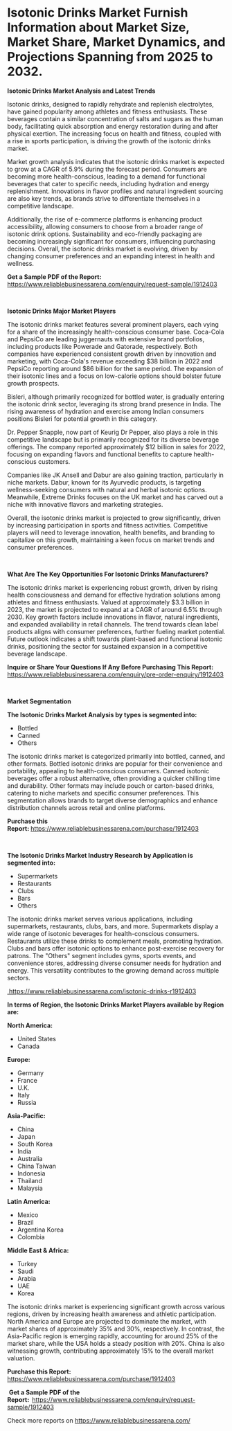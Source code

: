 <p><h1>Isotonic Drinks Market Furnish Information about Market Size, Market Share, Market Dynamics, and Projections Spanning from 2025 to 2032.</h1></p><p><strong>Isotonic Drinks Market Analysis and Latest Trends</strong></p>
<p><p>Isotonic drinks, designed to rapidly rehydrate and replenish electrolytes, have gained popularity among athletes and fitness enthusiasts. These beverages contain a similar concentration of salts and sugars as the human body, facilitating quick absorption and energy restoration during and after physical exertion. The increasing focus on health and fitness, coupled with a rise in sports participation, is driving the growth of the isotonic drinks market.</p><p>Market growth analysis indicates that the isotonic drinks market is expected to grow at a CAGR of 5.9% during the forecast period. Consumers are becoming more health-conscious, leading to a demand for functional beverages that cater to specific needs, including hydration and energy replenishment. Innovations in flavor profiles and natural ingredient sourcing are also key trends, as brands strive to differentiate themselves in a competitive landscape.</p><p>Additionally, the rise of e-commerce platforms is enhancing product accessibility, allowing consumers to choose from a broader range of isotonic drink options. Sustainability and eco-friendly packaging are becoming increasingly significant for consumers, influencing purchasing decisions. Overall, the isotonic drinks market is evolving, driven by changing consumer preferences and an expanding interest in health and wellness.</p></p>
<p><strong>Get a Sample PDF of the Report:&nbsp;</strong> <a href="https://www.reliablebusinessarena.com/enquiry/request-sample/1912403?utm_campaign=3010&utm_medium=2&utm_source=Github&utm_content=ia&utm_term=07042025&utm_id=isotonic-drinks">https://www.reliablebusinessarena.com/enquiry/request-sample/1912403</a></p>
<p>&nbsp;</p>
<p><strong>Isotonic Drinks Major Market Players</strong></p>
<p><p>The isotonic drinks market features several prominent players, each vying for a share of the increasingly health-conscious consumer base. Coca-Cola and PepsiCo are leading juggernauts with extensive brand portfolios, including products like Powerade and Gatorade, respectively. Both companies have experienced consistent growth driven by innovation and marketing, with Coca-Cola's revenue exceeding $38 billion in 2022 and PepsiCo reporting around $86 billion for the same period. The expansion of their isotonic lines and a focus on low-calorie options should bolster future growth prospects.</p><p>Bisleri, although primarily recognized for bottled water, is gradually entering the isotonic drink sector, leveraging its strong brand presence in India. The rising awareness of hydration and exercise among Indian consumers positions Bisleri for potential growth in this category. </p><p>Dr. Pepper Snapple, now part of Keurig Dr Pepper, also plays a role in this competitive landscape but is primarily recognized for its diverse beverage offerings. The company reported approximately $12 billion in sales for 2022, focusing on expanding flavors and functional benefits to capture health-conscious customers.</p><p>Companies like JK Ansell and Dabur are also gaining traction, particularly in niche markets. Dabur, known for its Ayurvedic products, is targeting wellness-seeking consumers with natural and herbal isotonic options. Meanwhile, Extreme Drinks focuses on the UK market and has carved out a niche with innovative flavors and marketing strategies.</p><p>Overall, the isotonic drinks market is projected to grow significantly, driven by increasing participation in sports and fitness activities. Competitive players will need to leverage innovation, health benefits, and branding to capitalize on this growth, maintaining a keen focus on market trends and consumer preferences.</p></p>
<p>&nbsp;</p>
<p><strong>What Are The Key Opportunities For Isotonic Drinks Manufacturers?</strong></p>
<p><p>The isotonic drinks market is experiencing robust growth, driven by rising health consciousness and demand for effective hydration solutions among athletes and fitness enthusiasts. Valued at approximately $3.3 billion in 2023, the market is projected to expand at a CAGR of around 6.5% through 2030. Key growth factors include innovations in flavor, natural ingredients, and expanded availability in retail channels. The trend towards clean label products aligns with consumer preferences, further fueling market potential. Future outlook indicates a shift towards plant-based and functional isotonic drinks, positioning the sector for sustained expansion in a competitive beverage landscape.</p></p>
<p><strong>Inquire or Share Your Questions If Any Before Purchasing This Report:</strong> <a href="https://www.reliablebusinessarena.com/enquiry/pre-order-enquiry/1912403?utm_campaign=3010&utm_medium=2&utm_source=Github&utm_content=ia&utm_term=07042025&utm_id=isotonic-drinks">https://www.reliablebusinessarena.com/enquiry/pre-order-enquiry/1912403</a></p>
<p>&nbsp;</p>
<p><strong>Market Segmentation</strong></p>
<p><strong>The Isotonic Drinks Market Analysis by types is segmented into:</strong></p>
<p><ul><li>Bottled</li><li>Canned</li><li>Others</li></ul></p>
<p><p>The isotonic drinks market is categorized primarily into bottled, canned, and other formats. Bottled isotonic drinks are popular for their convenience and portability, appealing to health-conscious consumers. Canned isotonic beverages offer a robust alternative, often providing a quicker chilling time and durability. Other formats may include pouch or carton-based drinks, catering to niche markets and specific consumer preferences. This segmentation allows brands to target diverse demographics and enhance distribution channels across retail and online platforms.</p></p>
<p><strong>Purchase this Report:&nbsp;</strong><a href="https://www.reliablebusinessarena.com/purchase/1912403?utm_campaign=3010&utm_medium=2&utm_source=Github&utm_content=ia&utm_term=07042025&utm_id=isotonic-drinks">https://www.reliablebusinessarena.com/purchase/1912403</a></p>
<p>&nbsp;</p>
<p><strong>The Isotonic Drinks Market Industry Research by Application is segmented into:</strong></p>
<p><ul><li>Supermarkets</li><li>Restaurants</li><li>Clubs</li><li>Bars</li><li>Others</li></ul></p>
<p><p>The isotonic drinks market serves various applications, including supermarkets, restaurants, clubs, bars, and more. Supermarkets display a wide range of isotonic beverages for health-conscious consumers. Restaurants utilize these drinks to complement meals, promoting hydration. Clubs and bars offer isotonic options to enhance post-exercise recovery for patrons. The "Others" segment includes gyms, sports events, and convenience stores, addressing diverse consumer needs for hydration and energy. This versatility contributes to the growing demand across multiple sectors.</p></p>
<p><a href="https://www.reliablebusinessarena.com/isotonic-drinks-r1912403?utm_campaign=3010&utm_medium=2&utm_source=Github&utm_content=ia&utm_term=07042025&utm_id=isotonic-drinks">&nbsp;https://www.reliablebusinessarena.com/isotonic-drinks-r1912403</a></p>
<p><strong>In terms of Region, the Isotonic Drinks Market Players available by Region are:</strong></p>
<p>
    <p> <strong> North America: </strong>
        <ul>
            <li>United States</li>
            <li>Canada</li>
        </ul>
        </p> 
    <p> <strong> Europe: </strong>
        <ul>
            <li>Germany</li>
            <li>France</li>
            <li>U.K.</li>
            <li>Italy</li>
            <li>Russia</li>
        </ul>
        </p> 
    <p> <strong> Asia-Pacific: </strong>
        <ul>
            <li>China</li>
            <li>Japan</li>
            <li>South Korea</li>
            <li>India</li>
            <li>Australia</li>
            <li>China Taiwan</li>
            <li>Indonesia</li>
            <li>Thailand</li>
            <li>Malaysia</li>
        </ul>
        </p> 
    <p> <strong> Latin America: </strong>
        <ul>
            <li>Mexico</li>
            <li>Brazil</li>
            <li>Argentina Korea</li>
            <li>Colombia</li>
        </ul>
        </p> 
    <p> <strong> Middle East & Africa: </strong>
        <ul>
            <li>Turkey</li>
            <li>Saudi</li>
            <li>Arabia</li>
            <li>UAE</li>
            <li>Korea</li>
        </ul>
    </p>
    </p>
<p><p>The isotonic drinks market is experiencing significant growth across various regions, driven by increasing health awareness and athletic participation. North America and Europe are projected to dominate the market, with market shares of approximately 35% and 30%, respectively. In contrast, the Asia-Pacific region is emerging rapidly, accounting for around 25% of the market share, while the USA holds a steady position with 20%. China is also witnessing growth, contributing approximately 15% to the overall market valuation.</p></p>
<p><strong>Purchase this Report: </strong><a href="https://www.reliablebusinessarena.com/purchase/1912403?utm_campaign=3010&utm_medium=2&utm_source=Github&utm_content=ia&utm_term=07042025&utm_id=isotonic-drinks">https://www.reliablebusinessarena.com/purchase/1912403</a></p>
<p>&nbsp;<strong>Get a Sample PDF of the Report:&nbsp;&nbsp;</strong><a href="https://www.reliablebusinessarena.com/enquiry/request-sample/1912403?utm_campaign=3010&utm_medium=2&utm_source=Github&utm_content=ia&utm_term=07042025&utm_id=isotonic-drinks">https://www.reliablebusinessarena.com/enquiry/request-sample/1912403</a></p>
<p><strong></strong></p>
<p>Check more reports on <a href="https://www.reliablebusinessarena.com/?utm_campaign=3010&utm_medium=2&utm_source=Github&utm_content=ia&utm_term=07042025&utm_id=isotonic-drinks">https://www.reliablebusinessarena.com/</a></p>